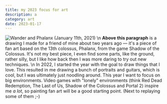 ```yaml
---
title: my 2023 focus for art
description: a
category: art
date: 2023-01-17
---
```


![Wander and Phalanx (January 11th, 2021)](/img/illustrations/wander.jpg)
\n
**Above this paragraph** is a drawing I made for a friend of mine about two years ago — it's a piece of fan art based on the 13th colossus, Phalanx, from the game Shadow of the Colossus. It's not my best piece, I even find some parts, like the ground, rather silly, but I like how back then I was more daring to try out new techniques.
\n
In 2022, I started the year with the goal to draw things that I love. This resulted in me drawing a bunch of portraits and guitars, which is cool, but I was ultimately just noodling around. This year I want to focus on big environments. Video games with "lonely" environments (think Red Dead Redemption, The Last of Us, Shadow of the Colossus and Portal 2) inspire me _a lot_, so painting fan art will be a good starting point. (Next to replaying some of them ;-)